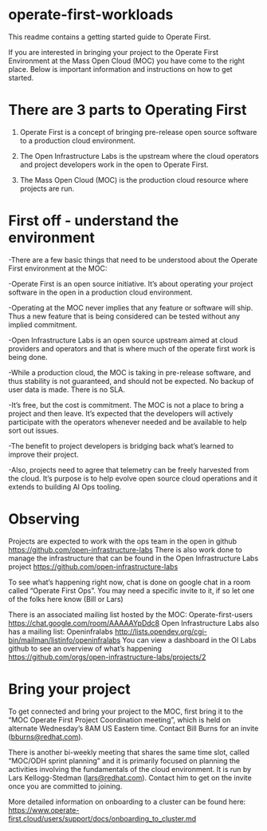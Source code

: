 # operate-first-workloads

This readme contains a getting started guide to Operate First.

If you are interested in bringing your project to the Operate First Environment at the Mass Open Cloud (MOC) you have come to the right place. Below is important information and instructions on how to get started.

# There are 3 parts to Operating First

1. Operate First is a concept of bringing pre-release open source software to a production cloud environment.

2. The Open Infrastructure Labs is the upstream where the cloud operators and project developers work in the open to Operate First.

3. The Mass Open Cloud (MOC) is the production cloud resource where projects are run.

# First off - understand the environment

-There are a few basic things that need to be understood about the Operate First environment at the MOC:

-Operate First is an open source initiative. It’s about operating your project software in the open in a production cloud environment.

-Operating at the MOC never implies that any feature or software will ship. Thus a new feature that is being considered can be tested without any implied commitment.

-Open Infrastructure Labs is an open source upstream aimed at cloud providers and operators and that is where much of the operate first work is being done. 

-While a production cloud, the MOC is taking in pre-release software, and thus stability is not guaranteed, and should not be expected. No backup of user data is made. There is no SLA.

-It’s free, but the cost is commitment. The MOC is not a place to bring a project and then leave. It’s expected that the developers will actively participate with the operators whenever needed and be available to help sort out issues.

-The benefit to project developers is bridging back what’s learned to improve their project. 

-Also, projects need to agree that telemetry can be freely harvested from the cloud. It’s purpose is to help evolve open source cloud operations and it extends to building AI Ops tooling.

# Observing

Projects are expected to work with the ops team in the open in github https://github.com/open-infrastructure-labs
There is also work done to manage the infrastructure that can be found in the Open Infrastructure Labs project https://github.com/open-infrastructure-labs

To see what’s happening right now, chat is done on google chat in a room called “Operate First Ops”. 
You may need a specific invite to it, if so let one of the folks here know (Bill or Lars)  

There is an associated mailing list hosted by the MOC: Operate-first-users https://chat.google.com/room/AAAAAYpDdc8
Open Infrastructure Labs also has a mailing list: Openinfralabs http://lists.opendev.org/cgi-bin/mailman/listinfo/openinfralabs
You can view a dashboard in the OI Labs github to see an overview of what’s happening https://github.com/orgs/open-infrastructure-labs/projects/2


# Bring your project

To get connected and bring your project to the MOC, first bring it to the “MOC Operate First Project Coordination meeting”, which is held on alternate Wednesday’s 8AM US Eastern time. Contact Bill Burns for an invite (bburns@redhat.com).

There is another bi-weekly meeting that shares the same time slot, called “MOC/ODH sprint planning” and it is primarily focused on planning the activities involving the fundamentals of the cloud environment. It is run by Lars Kellogg-Stedman (lars@redhat.com). Contact him to get on the invite once you are committed to joining.

More detailed information on onboarding to a cluster can be found here: https://www.operate-first.cloud/users/support/docs/onboarding_to_cluster.md

